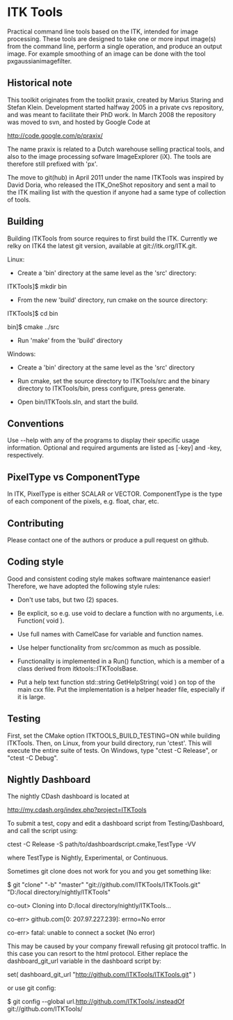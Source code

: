 ITK Tools
==========

Practical command line tools based on the ITK, intended for image processing.
These tools are designed to take one or more input image(s) from the command line, perform a single operation, and produce an output image. For example smoothing of an image can be done with the tool pxgaussianimagefilter.

Historical note
---------------

This toolkit originates from the toolkit praxix, created by Marius Staring and Stefan Klein. Development started halfway 2005 in a private cvs repository, and was meant to facilitate their PhD work. In March 2008 the repository was moved to svn, and hosted by Google Code at

  http://code.google.com/p/praxix/

The name praxix is related to a Dutch warehouse selling practical tools, and also to the image processing sofware ImageExplorer (iX). The tools are therefore still prefixed with 'px'.

The move to git(hub) in April 2011 under the name ITKTools was inspired by David Doria, who released the ITK\_OneShot repository and sent a mail to the ITK mailing list with the question if anyone had a same type of collection of tools.

Building
--------

Building ITKTools from source requires to first build the ITK. Currently we relky on ITK4 the latest git version, available at git://itk.org/ITK.git.

Linux:

- Create a 'bin' directory at the same level as the 'src' directory:

ITKTools]$ mkdir bin

- From the new 'build' directory, run cmake on the source directory:

ITKTools]$ cd bin

bin]$ cmake ../src

- Run 'make' from the 'build' directory

Windows:

- Create a 'bin' directory at the same level as the 'src' directory

- Run cmake, set the source directory to ITKTools/src and the binary directory to ITKTools/bin, press configure, press generate.

- Open bin/ITKTools.sln, and start the build.

Conventions
-----------

Use --help with any of the programs to display their specific usage information.
Optional and required arguments are listed as [-key] and -key, respectively.

PixelType vs ComponentType
--------------------------

In ITK, PixelType is either SCALAR or VECTOR. ComponentType is the type of each component of the pixels, e.g. float, char, etc.

Contributing
------------

Please contact one of the authors or produce a pull request on github.

Coding style
------------

Good and consistent coding style makes software maintenance easier! Therefore, we have adopted the following style rules:

- Don't use tabs, but two (2) spaces.

- Be explicit, so e.g. use void to declare a function with no arguments, i.e. Function( void ).

- Use full names with CamelCase for variable and function names.

- Use helper functionality from src/common as much as possible.

- Functionality is implemented in a Run() function, which is a member of a class derived from itktools::ITKToolsBase.

- Put a help text function std::string GetHelpString( void ) on top of the main cxx file. Put the implementation is a helper header file, especially if it is large.


Testing
-------

First, set the CMake option ITKTOOLS_BUILD_TESTING=ON while building ITKTools. Then, on Linux, from your build directory, run 'ctest'. This will execute the entire suite of tests. On Windows, type "ctest -C Release", or "ctest -C Debug".

Nightly Dashboard
-----

The nightly CDash dashboard is located at

  http://my.cdash.org/index.php?project=ITKTools

To submit a test, copy and edit a dashboard script from Testing/Dashboard, and call the script using:

ctest -C Release -S path/to/dashboardscript.cmake,TestType -VV

where TestType is Nightly, Experimental, or Continuous.

Sometimes git clone does not work for you and you get something like:

$ git "clone" "-b" "master" "git://github.com/ITKTools/ITKTools.git" "D:/local directory/nightly/ITKTools"

co-out> Cloning into D:/local directory/nightly/ITKTools...

co-err> github.com[0: 207.97.227.239]: errno=No error

co-err> fatal: unable to connect a socket (No error)

This may be caused by your company firewall refusing git protocol traffic. In this case you can resort to the html protocol.
Either replace the dashboard_git_url variable in the dashboard script by:

  set( dashboard_git_url "http://github.com/ITKTools/ITKTools.git" )

or use git config:

  $ git config --global url.http://github.com/ITKTools/.insteadOf git://github.com/ITKTools/

